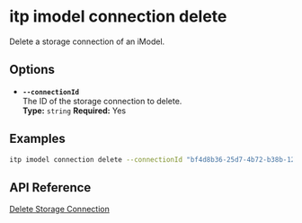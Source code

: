 # itp imodel connection delete

Delete a storage connection of an iModel.

## Options

- **`--connectionId`**  
  The ID of the storage connection to delete.  
  **Type:** `string` **Required:** Yes

## Examples

```bash
itp imodel connection delete --connectionId "bf4d8b36-25d7-4b72-b38b-12c1f0325f42"
```

## API Reference

[Delete Storage Connection](https://developer.bentley.com/apis/synchronization/operations/delete-storage-connection/)
